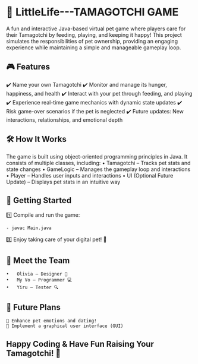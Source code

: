 # 🐣 LittleLife---TAMAGOTCHI GAME 
A fun and interactive Java-based virtual pet game where players care for their Tamagotchi by feeding, playing, and keeping it happy! This project simulates the responsibilities of pet ownership, providing an engaging experience while maintaining a simple and manageable gameplay loop. 

## 🎮 Features
✔️ Name your own Tamagotchi
✔️ Monitor and manage its hunger, happiness, and health
✔️ Interact with your pet through feeding, and playing
✔️ Experience real-time game mechanics with dynamic state updates
✔️ Risk game-over scenarios if the pet is neglected
✔️ Future updates: New interactions, relationships, and emotional depth

## 🛠️ How It Works
The game is built using object-oriented programming principles in Java. It consists of multiple classes, including:
•	Tamagotchi – Tracks pet stats and state changes
•	GameLogic – Manages the gameplay loop and interactions
•	Player – Handles user inputs and interactions
•	UI (Optional Future Update) – Displays pet stats in an intuitive way

## 🚀 Getting Started
1️⃣ Compile and run the game:

    - javac Main.java   
3️⃣ Enjoy taking care of your digital pet! 🐾

## 👥 Meet the Team

    •	Olivia – Designer 🎨
    •	My Vo – Programmer 💻
    •	Yiru – Tester 🔍
## 📌 Future Plans

    🔹 Enhance pet emotions and dating!
    🔹 Implement a graphical user interface (GUI)

## Happy Coding & Have Fun Raising Your Tamagotchi! 🎉



